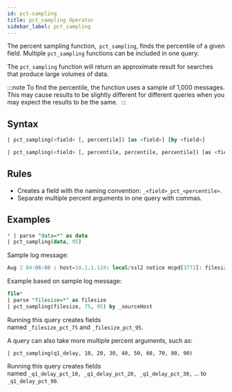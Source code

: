 ```yaml
---
id: pct-sampling
title: pct_sampling Operator
sidebar_label: pct_sampling
---
```




The percent sampling function,` pct_sampling`, finds the percentile of a given field. Multiple `pct_sampling` functions can be included in one query.

The `pct_sampling` function will return an approximate result for searches that produce large volumes of data.

:::note
To find the percentile, the function uses a sample of 1,000 messages. This may cause results to be slightly different for different queries when you may expect the results to be the same. 
:::

## Syntax

```sql
| pct_sampling(<field> [, percentile]) [as <field>] [by <field>]
```

```sql
| pct_sampling(<field> [, percentile, percentile, percentile]) [as <field>] [by <field>]
```

## Rules

* Creates a field with the naming convention: `_<field>_pct_<percentile>`.
* Separate multiple percent arguments in one query with commas.

## Examples

```sql
* | parse "data=*" as data
| pct_sampling(data, 95)
```

Sample log message:

```sql
Aug 2 04:06:08 : host=10.1.1.124: local/ssl2 notice mcpd[3772]: filesize=20454: diskutilization=0.4 : 01070638:5: Pool member 172.31.51.22:0 monitor status down.
```

Example based on sample log message:

```sql
file*
| parse "filesize=*" as filesize
| pct_sampling(filesize, 75, 95) by _sourceHost
```

Running this query creates fields named `_filesize_pct_75` and `_filesize_pct_95`.

A query can also take more multiple percent arguments, such as:
```
| pct_sampling(q1_delay, 10, 20, 30, 40, 50, 60, 70, 80, 90)
```

Running this query creates fields named `_q1_delay_pct_10, _q1_delay_pct_20, _q1_delay_pct_30,` ... to `_q1_delay_pct_90`.
